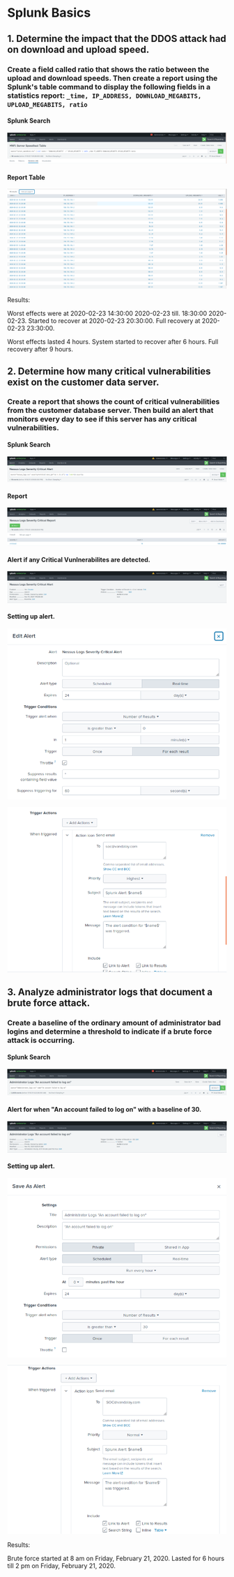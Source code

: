 # Splunk Basics

## 1. Determine the impact that the DDOS attack had on download and upload speed. 

### Create a field called ratio that shows the ratio between the upload and download speeds. Then create a report using the Splunk's table command to display the following fields in a statistics report: `_time, IP_ADDRESS, DOWNLOAD_MEGABITS, UPLOAD_MEGABITS, ratio`

#### Splunk Search
![Speedtest search](https://github.com/dsteves28/CyberSecurity-Bootcamp/blob/main/18.%20SIEMs/Speedtest%20search.PNG)

#### Report Table
![Speedtest table](https://github.com/dsteves28/CyberSecurity-Bootcamp/blob/main/18.%20SIEMs/Speedtest%20table.PNG)

Results: 

Worst effects were at 2020-02-23 14:30:00 2020-02-23 till. 18:30:00 2020-02-23. Started to recover at 2020-02-23 20:30:00. Full recovery at 2020-02-23 23:30:00.

Worst effects lasted 4 hours. System started to recover after 6 hours. Full recovery after 9 hours.

## 2. Determine how many critical vulnerabilities exist on the customer data server. 

### Create a report that shows the count of critical vulnerabilities from the customer database server. Then build an alert that monitors every day to see if this server has any critical vulnerabilities.

#### Splunk Search
![Nessus search](https://github.com/dsteves28/CyberSecurity-Bootcamp/blob/main/18.%20SIEMs/Nessus%20search.PNG)

#### Report
![Nessus Logs Report](https://github.com/dsteves28/CyberSecurity-Bootcamp/blob/main/18.%20SIEMs/Nessus%20Logs%20Report.PNG)

#### Alert if any Critical Vunlnerabilites are detected.
![Nessus Logs Alert](https://github.com/dsteves28/CyberSecurity-Bootcamp/blob/main/18.%20SIEMs/Nessus%20Logs%20Alert.PNG)

#### Setting up alert.
![Nessus Logs Alert Edit 1](https://github.com/dsteves28/CyberSecurity-Bootcamp/blob/main/18.%20SIEMs/Nessus%20Logs%20Alert%20Edit%201.PNG)

![Nessus Logs Alert Edit 2](https://github.com/dsteves28/CyberSecurity-Bootcamp/blob/main/18.%20SIEMs/Nessus%20Logs%20Alert%20Edit%202.PNG)

## 3. Analyze administrator logs that document a brute force attack.

### Create a baseline of the ordinary amount of administrator bad logins and determine a threshold to indicate if a brute force attack is occurring.

#### Splunk Search
![Administrator Logs Search](https://github.com/dsteves28/CyberSecurity-Bootcamp/blob/main/18.%20SIEMs/Administrator%20Logs%20Search.PNG)

#### Alert for when "An account failed to log on" with a baseline of 30.
![Administrator Logs Alert](https://github.com/dsteves28/CyberSecurity-Bootcamp/blob/main/18.%20SIEMs/Administrator%20Logs%20Alert.PNG)

#### Setting up alert.
![Administrator Logs Alert Edit 1](https://github.com/dsteves28/CyberSecurity-Bootcamp/blob/main/18.%20SIEMs/Administrator%20Logs%20Alert%20Edit%201.PNG)

![Administrator Logs Alert Edit 2](https://github.com/dsteves28/CyberSecurity-Bootcamp/blob/main/18.%20SIEMs/Administrator%20Logs%20Alert%20Edit%202.PNG)

Results: 

Brute force started at 8 am on Friday, February 21, 2020. Lasted for 6 hours till 2 pm on Friday, February 21, 2020.